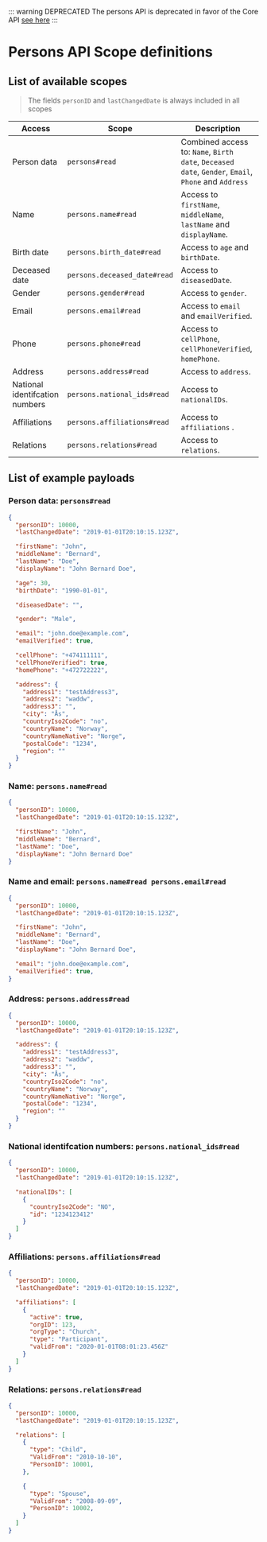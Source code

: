
::: warning DEPRECATED
The persons API is deprecated in favor of the Core API [see here](https://developer.bcc.no/bcc-core-api/)
:::

# Persons API Scope definitions

## List of available scopes

> The fields `personID` and `lastChangedDate` is always included in all scopes

| Access                         | Scope                        | Description                                                                                         |
| ------------------------------ | ---------------------------- | --------------------------------------------------------------------------------------------------- |
| Person data                    | `persons#read`               | Combined access to: `Name`, `Birth date`, `Deceased date`, `Gender`, `Email`, `Phone` and `Address` |
| Name                           | `persons.name#read`          | Access to `firstName`, `middleName`, `lastName` and `displayName`.                                  |
| Birth date                     | `persons.birth_date#read`    | Access to `age` and `birthDate`.                                                                    |
| Deceased date                  | `persons.deceased_date#read` | Access to `diseasedDate`.                                                                           |
| Gender                         | `persons.gender#read`        | Access to `gender`.                                                                                 |
| Email                          | `persons.email#read`         | Access to `email` and `emailVerified`.                                                              |
| Phone                          | `persons.phone#read`         | Access to `cellPhone`, `cellPhoneVerified`, `homePhone`.                                            |
| Address                        | `persons.address#read`       | Access to `address`.                                                                                |
| National identifcation numbers | `persons.national_ids#read`  | Access to `nationalIDs`.                                                                            |
| Affiliations                   | `persons.affiliations#read`  | Access to `affiliations` .                                                                          |
| Relations                      | `persons.relations#read`     | Access to `relations`.                                                                              |



## List of example payloads

### Person data: `persons#read`
  ```json
  {
    "personID": 10000,
    "lastChangedDate": "2019-01-01T20:10:15.123Z",

    "firstName": "John",
    "middleName": "Bernard",
    "lastName": "Doe",
    "displayName": "John Bernard Doe",

    "age": 30,
    "birthDate": "1990-01-01",

    "diseasedDate": "",

    "gender": "Male",

    "email": "john.doe@example.com",
    "emailVerified": true,

    "cellPhone": "+474111111",
    "cellPhoneVerified": true,
    "homePhone": "+472722222",

    "address": {
      "address1": "testAddress3",
      "address2": "waddw",
      "address3": "",
      "city": "Ås",
      "countryIso2Code": "no",
      "countryName": "Norway",
      "countryNameNative": "Norge",
      "postalCode": "1234",
      "region": ""
    }
  }
  ```

### Name: `persons.name#read`
  ```json
  {
    "personID": 10000,
    "lastChangedDate": "2019-01-01T20:10:15.123Z",

    "firstName": "John",
    "middleName": "Bernard",
    "lastName": "Doe",
    "displayName": "John Bernard Doe"
  }
  ```

### Name and email: `persons.name#read persons.email#read`
  ```json
  {
    "personID": 10000,
    "lastChangedDate": "2019-01-01T20:10:15.123Z",

    "firstName": "John",
    "middleName": "Bernard",
    "lastName": "Doe",
    "displayName": "John Bernard Doe",

    "email": "john.doe@example.com",
    "emailVerified": true,
  }
  ```

### Address: `persons.address#read`
  ```json
  {
    "personID": 10000,
    "lastChangedDate": "2019-01-01T20:10:15.123Z",

    "address": {
      "address1": "testAddress3",
      "address2": "waddw",
      "address3": "",
      "city": "Ås",
      "countryIso2Code": "no",
      "countryName": "Norway",
      "countryNameNative": "Norge",
      "postalCode": "1234",
      "region": ""
    }
  }
  ```

### National identifcation numbers: `persons.national_ids#read`
  ```json
  {
    "personID": 10000,
    "lastChangedDate": "2019-01-01T20:10:15.123Z",

    "nationalIDs": [
      {
        "countryIso2Code": "NO",
        "id": "1234123412"
      }
    ]
  }
  ```

### Affiliations: `persons.affiliations#read`
  ```json
  {
    "personID": 10000,
    "lastChangedDate": "2019-01-01T20:10:15.123Z",

    "affiliations": [
      {
        "active": true,
        "orgID": 123,
        "orgType": "Church",
        "type": "Participant",
        "validFrom": "2020-01-01T08:01:23.456Z"
      }
    ]
  }
  ```

### Relations: `persons.relations#read`
  ```json
  {
    "personID": 10000,
    "lastChangedDate": "2019-01-01T20:10:15.123Z",

    "relations": [
      {
        "type": "Child",
        "ValidFrom": "2010-10-10",
        "PersonID": 10001,
      },

      {
        "type": "Spouse",
        "ValidFrom": "2008-09-09",
        "PersonID": 10002,
      }
    ]
  }
  ```
